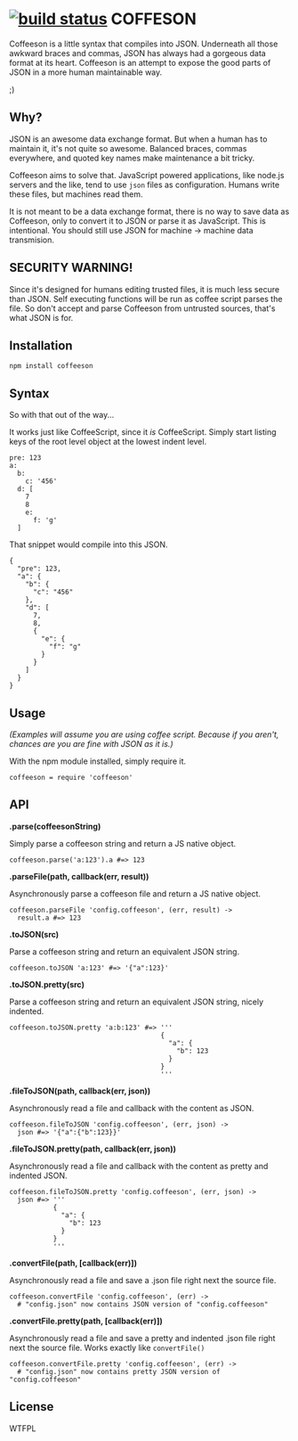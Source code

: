 [![build status](https://secure.travis-ci.org/Squeegy/coffeeson.npm.png)](http://travis-ci.org/Squeegy/coffeeson.npm)
COFFESON
========

Coffeeson is a little syntax that compiles into JSON.  Underneath all those awkward braces and commas, JSON has always had a gorgeous data format at its heart. Coffeeson is an attempt to expose the good parts of JSON in a more human maintainable way.

;)

Why?
----

JSON is an awesome data exchange format.  But when a human has to maintain it, it's not quite so awesome.  Balanced braces, commas everywhere, and quoted key names make maintenance a bit tricky.

Coffeeson aims to solve that.  JavaScript powered applications, like node.js servers and the like, tend to use `json` files as configuration.  Humans write these files, but machines read them.

It is not meant to be a data exchange format, there is no way to save data as Coffeeson, only to convert it to JSON or parse it as JavaScript.  This is intentional.  You should still use JSON for machine -> machine data transmision.


SECURITY WARNING!
-----------------

Since it's designed for humans editing trusted files, it is much less secure than JSON.  Self executing functions will be run as coffee script parses the file.  So don't accept and parse Coffeeson from untrusted sources, that's what JSON is for.


Installation
------------

    npm install coffeeson


Syntax
------

So with that out of the way...

It works just like CoffeeScript, since it _is_ CoffeeScript.  Simply start listing keys of the root level object at the lowest indent level.

    pre: 123
    a:
      b:
        c: '456'
      d: [
        7
        8
        e:
          f: 'g'
      ]

That snippet would compile into this JSON.

    {
      "pre": 123,
      "a": {
        "b": {
          "c": "456"
        },
        "d": [
          7,
          8,
          {
            "e": {
              "f": "g"
            }
          }
        ]
      }
    }

Usage
-----

_(Examples will assume you are using coffee script.  Because if you aren't, chances are you are fine with JSON as it is.)_

With the npm module installed, simply require it.
    
    coffeeson = require 'coffeeson'


API
---

**.parse(coffeesonString)**

Simply parse a coffeeson string and return a JS native object.

    coffeeson.parse('a:123').a #=> 123

**.parseFile(path, callback(err, result))**

Asynchronously parse a coffeeson file and return a JS native object.

    coffeeson.parseFile 'config.coffeeson', (err, result) ->
      result.a #=> 123

**.toJSON(src)**

Parse a coffeeson string and return an equivalent JSON string.

    coffeeson.toJSON 'a:123' #=> '{"a":123}'

**.toJSON.pretty(src)**

Parse a coffeeson string and return an equivalent JSON string, nicely indented.

    coffeeson.toJSON.pretty 'a:b:123' #=> '''
                                          {
                                            "a": {
                                              "b": 123
                                            }
                                          }
                                          '''

**.fileToJSON(path, callback(err, json))**

Asynchronously read a file and callback with the content as JSON.

    coffeeson.fileToJSON 'config.coffeeson', (err, json) ->
      json #=> '{"a":{"b":123}}'

**.fileToJSON.pretty(path, callback(err, json))**

Asynchronously read a file and callback with the content as pretty and indented JSON.

    coffeeson.fileToJSON.pretty 'config.coffeeson', (err, json) ->
      json #=> '''
               {
                 "a": {
                   "b": 123
                 }
               }
               '''

**.convertFile(path, [callback(err)])**

Asynchronously read a file and save a .json file right next the source file.

    coffeeson.convertFile 'config.coffeeson', (err) ->
      # "config.json" now contains JSON version of "config.coffeeson"

**.convertFile.pretty(path, [callback(err)])**

Asynchronously read a file and save a pretty and indented .json file right next the source file.  Works exactly like `convertFile()`

    coffeeson.convertFile.pretty 'config.coffeeson', (err) ->
      # "config.json" now contains pretty JSON version of "config.coffeeson"


License
-------

WTFPL